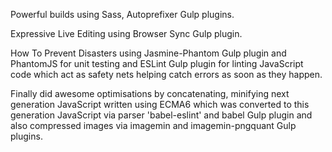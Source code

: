 Powerful builds using Sass, Autoprefixer Gulp plugins.

Expressive Live Editing using Browser Sync Gulp plugin.

How To Prevent Disasters using Jasmine-Phantom Gulp plugin and PhantomJS
for unit testing and ESLint Gulp plugin for linting JavaScript code
which act as safety nets helping catch errors as soon as they happen.

Finally did awesome optimisations by concatenating, minifying next generation
JavaScript written using ECMA6 which was converted to this generation
JavaScript via parser 'babel-eslint' and babel Gulp plugin and also
compressed images via imagemin and imagemin-pngquant Gulp plugins.

